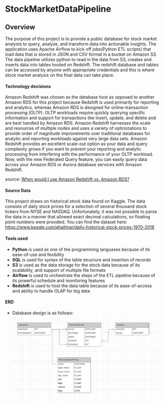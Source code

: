 # StockMarketDataPipeline

## Overview

The purpose of this project is to provide a public database for stock market analysts to query, analyze, and transform data into actionable insights. The application uses Apache Airflow to kick off jobs(Python ETL scripts) that load data that is stored in JSON and CSV format in a bucket on Amazon S3. The data pipeline utilizes python to read in the data from S3, creates and inserts data into tables hosted on Redshift. The redshift database and tables can be accessed by anyone with appropriate credentials and this is where stock market analysis on the final data can take place. 

#### Technology decisions

Amazon Redshift was chosen as the database host as opposed to another Amazon RDS for this project because Redshift is used primarily for reporting and analytics, whereas Amazon RDS is designed for online-transaction processing (OLTP). OLTP workloads require quickly querying specific information and support for transactions like insert, update, and delete and are best handled by Amazon RDS. Amazon Redshift harnesses the scale and resources of multiple nodes and uses a variety of optimizations to provide order of magnitude improvements over traditional databases for analytic and reporting workloads against very large data sets. Amazon Redshift provides an excellent scale-out option as your data and query complexity grows if you want to prevent your reporting and analytic processing from interfering with the performance of your OLTP workload. Now, with the new Federated Query feature, you can easily query data across your Amazon RDS or Aurora database services with Amazon Redshift.

source: [When would I use Amazon Redshift vs. Amazon RDS?](https://aws.amazon.com/redshift/faqs/#:~:text=Both%20Amazon%20Redshift%20and%20Amazon,primarily%20for%20reporting%20and%20analytics.)


#### **Source Data**
This project draws on historical stock data found on Kaggle. The data consists of daily stock prices for a selection of several thousand stock tickers from NYSE and NASDAQ. Unfortunately, it was not possible to parse the data in a manner that allowed exact decimal calculations, so floating point numbers were provided. You can find the dataset here: https://www.kaggle.com/ehallmar/daily-historical-stock-prices-1970-2018

#### Tools used 
* **Python** is used as one of the programming languases because of its ease-of-use and fexibility 
* **SQL** is used for syntax of the table structure and insertion of records 
* **S3** is used as the data storage for the stock data because of its scalability, and support of multiple file formats 
* **Airflow** is used to orchestrate the steps of the ETL pipeline because of its powerful schedule and monitoring features
* **Redshift** is used to host the data table because of its ease-of-access and ability to handle OLAP for big data 



#### **ERD**
 * Database design is as follows:
![Database Design](https://github.com/sammcint/Data-Engineer-Nanodegree-Projects-Udacity/blob/master/images/Capstone-ERD.png)

